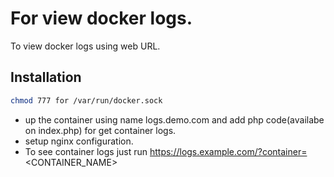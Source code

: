 # For view docker logs.

To view docker logs using web URL. 

## Installation
```bash
chmod 777 for /var/run/docker.sock
```

- up the container using name logs.demo.com and add php code(availabe on index.php) for get container logs.
- setup nginx configuration.
- To see container logs just run https://logs.example.com/?container=<CONTAINER_NAME>
